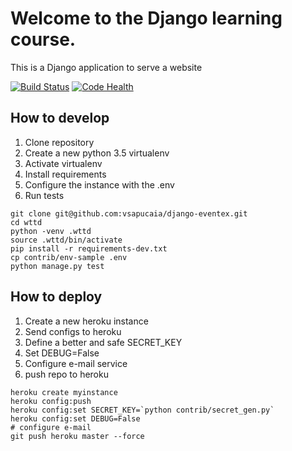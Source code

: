 # Welcome to the Django learning course.

This is a Django application to serve a website

[![Build Status](https://travis-ci.org/vsapucaia/django-eventex.svg?branch=master)](https://travis-ci.org/vsapucaia/django-eventex) [![Code Health](https://landscape.io/github/vsapucaia/django-eventex/master/landscape.svg?style=flat)](https://landscape.io/github/vsapucaia/django-eventex/master)

## How to develop

1. Clone repository
2. Create a new python 3.5 virtualenv
3. Activate virtualenv
4. Install requirements
5. Configure the instance with the .env
6. Run tests

```console
git clone git@github.com:vsapucaia/django-eventex.git
cd wttd
python -venv .wttd
source .wttd/bin/activate
pip install -r requirements-dev.txt
cp contrib/env-sample .env
python manage.py test
```


## How to deploy

1. Create a new heroku instance
2. Send configs to heroku
3. Define a better and safe SECRET_KEY
4. Set DEBUG=False
5. Configure e-mail service
6. push repo to heroku

```console
heroku create myinstance
heroku config:push
heroku config:set SECRET_KEY=`python contrib/secret_gen.py`
heroku config:set DEBUG=False
# configure e-mail
git push heroku master --force
```
